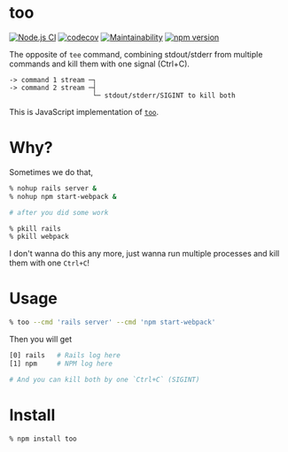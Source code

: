 # too

[![Node.js CI](https://github.com/otiai10/too.js/actions/workflows/node.js.yml/badge.svg)](https://github.com/otiai10/too.js/actions/workflows/node.js.yml)
[![codecov](https://codecov.io/gh/otiai10/too.js/branch/master/graph/badge.svg)](https://codecov.io/gh/otiai10/too.js)
[![Maintainability](https://api.codeclimate.com/v1/badges/7d0171c59182875438bf/maintainability)](https://codeclimate.com/github/otiai10/too.js/maintainability)
[![npm version](https://badge.fury.io/js/too.svg)](https://badge.fury.io/js/too)

The opposite of `tee` command, combining stdout/stderr from multiple commands and kill them with one signal (Ctrl+C).

```
-> command 1 stream ─┐
-> command 2 stream ─┤
                     └─ stdout/stderr/SIGINT to kill both
```

This is JavaScript implementation of [`too`](https://github.com/otiai10/too).

# Why?

Sometimes we do that,

```sh
% nohup rails server &
% nohup npm start-webpack &

# after you did some work

% pkill rails
% pkill webpack
```

I don't wanna do this any more, just wanna run multiple processes and kill them with one `Ctrl+C`!

# Usage

```sh
% too --cmd 'rails server' --cmd 'npm start-webpack'
```

Then you will get

```sh
[0] rails   # Rails log here
[1] npm     # NPM log here

# And you can kill both by one `Ctrl+C` (SIGINT)
```

# Install

```sh
% npm install too
```
